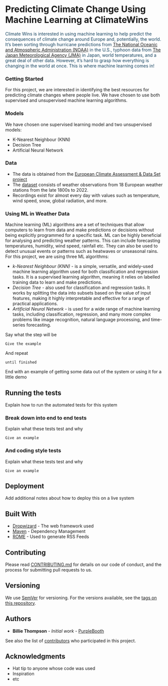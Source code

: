 # Predicting Climate Change Using Machine Learning at ClimateWins

<span style='color:#154360'>
Climate Wins is interested in using machine learning to help predict the consequences of climate change around Europe and, potentially, the world. It’s been sorting through hurricane predictions from <a href='https://www.noaa.gov/'>The National Oceanic and Atmospheric Administration (NOAA)</a> in the U.S., typhoon data from <a href='https://www.jma.go.jp/jma/indexe.html'>The Japan Meteorological Agency (JMA)</a> in Japan, world temperatures, and a great deal of other data. However, it’s hard to grasp how everything is changing in the world at once. This is where machine learning comes in!</span>

### Getting Started

For this project, we are interested in identifying the best resources for predicting climate changes where people live. We have chosen to use both supervised and unsupervised machine learning algorithms.

### Models

We have chosen one supervised learning model and two unsupervised models:
<ul><li>K-Nearest Neighbour (KNN)</li><li>Decision Tree</li><li>Artificial Neural Network</li></ul>

### Data

<ul><li>The data is obtained from the <a href='https://www.ecad.eu/'>European Climate Assessment & Data Set project</a></li>
<li>The <a href='https://s3.amazonaws.com/coach-courses-us/public/courses/da-spec-ml/Scripts/A1/Dataset-weather-prediction-dataset-processed.csv'>dataset</a> consists of weather observations from 18 European weather stations from the late 1800s to 2022.</li>
<li>Recordings exist for almost every day with values such as temperature, wind speed, snow, global radiation, and more.</li></ul>

### Using ML in Weather Data

Machine learning (ML) algorithms are a set of techniques that allow computers to learn from data and make predictions or decisions without being explicitly programmed for a specific task. ML can be highly beneficial for analysing and predicting weather patterns. This can include forecasting temperatures, humidity, wind speed, rainfall etc. They can also be used to detect unusual events or patterns such as heatwaves or unseasonal rains.
For this project, we are using three ML algorithms:                                                                                                            
<ul><li><i>k-Nearest Neighbour (KNN)</i> - is a simple, versatile, and widely-used machine learning algorithm used for both classification and regression tasks. It is a supervised learning algorithm, meaning it relies on labelled training data to learn and make predictions.</li>
<li><i>Decision Tree</i> - also used for classification and regression tasks. It works by splitting the data into subsets based on the value of input features, making it highly interpretable and effective for a range of practical applications.</li>
<li><i>Artificial Neural Network</i> - is used for a wide range of machine learning tasks, including classification, regression, and many more complex problems like image recognition, natural language processing, and time-series forecasting.</li></ul>

Say what the step will be

```
Give the example
```

And repeat

```
until finished
```

End with an example of getting some data out of the system or using it for a little demo

## Running the tests

Explain how to run the automated tests for this system

### Break down into end to end tests

Explain what these tests test and why

```
Give an example
```

### And coding style tests

Explain what these tests test and why

```
Give an example
```

## Deployment

Add additional notes about how to deploy this on a live system

## Built With

* [Dropwizard](http://www.dropwizard.io/1.0.2/docs/) - The web framework used
* [Maven](https://maven.apache.org/) - Dependency Management
* [ROME](https://rometools.github.io/rome/) - Used to generate RSS Feeds

## Contributing

Please read [CONTRIBUTING.md](https://gist.github.com/PurpleBooth/b24679402957c63ec426) for details on our code of conduct, and the process for submitting pull requests to us.

## Versioning

We use [SemVer](http://semver.org/) for versioning. For the versions available, see the [tags on this repository](https://github.com/your/project/tags). 

## Authors

* **Billie Thompson** - *Initial work* - [PurpleBooth](https://github.com/PurpleBooth)

See also the list of [contributors](https://github.com/your/project/contributors) who participated in this project.



## Acknowledgments

* Hat tip to anyone whose code was used
* Inspiration
* etc

